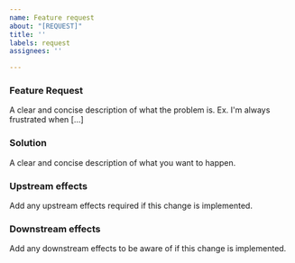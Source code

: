 ```yaml
---
name: Feature request
about: "[REQUEST]"
title: ''
labels: request
assignees: ''

---
```


### Feature Request
A clear and concise description of what the problem is. Ex. I'm always frustrated when [...]

### Solution
A clear and concise description of what you want to happen.

### Upstream effects
Add any upstream effects required if this change is implemented.

### Downstream effects
Add any downstream effects to be aware of if this change is implemented.

